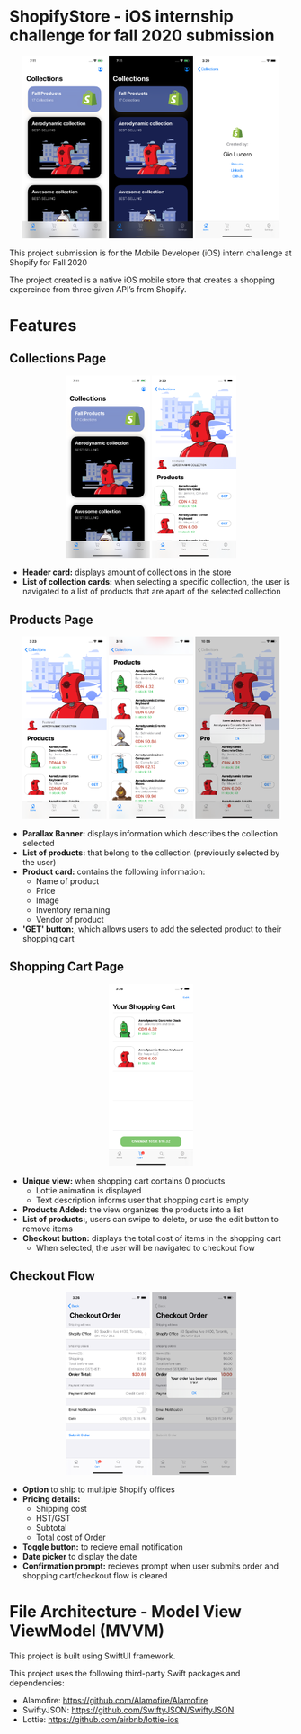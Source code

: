 # ShopifyStore - iOS internship challenge for fall 2020 submission

<p float="left" align="center">
<img src="./Documentation/home-screen.png" width="150"/>
<img src="./Documentation/darkmode-screen.png" width="150"/>
<img src="./Documentation/profile-screen.png" width="150"/>
</p>

This project submission is for the Mobile Developer (iOS) intern challenge at Shopify for Fall 2020

The project created is a native iOS mobile store that creates a shopping expereince from three given API’s from Shopify. 

# Features

## Collections Page
<p float="left" align="center">
<img src="./Documentation/home-screen.png" width="150"/>
<img src="./Documentation/parallax-screen.png" width="150"/>
</p>

* <b>Header card:</b> displays amount of collections in the store
* <b>List of collection cards:</b> when selecting a specific collection, the user is navigated to a list of products that are apart of the selected collection


## Products Page
<p float="left" align="center">
<img src="./Documentation/parallax-screen.png" width="150"/>
<img src="./Documentation/products-screen.png" width="150"/>
<img src="./Documentation/getproduct-screen.png" width="150"/>
</p>

* <b>Parallax Banner:</b> displays information which describes the collection selected
* <b>List of products:</b> that belong to the collection (previously selected by the user)
* <b>Product card:</b> contains the following information: 
    * Name of product
    * Price
    * Image
    * Inventory remaining
    * Vendor of product
* <b>'GET' button:</b>, which allows users to add the selected product to their shopping cart
    
## Shopping Cart Page
<p float="left" align="center">
<img src="./Documentation/itemadded-screen.png" width="150"/>
</p>

* <b>Unique view:</b> when shopping cart contains 0 products
    * Lottie animation is displayed
    * Text description informs user that shopping cart is empty
* <b>Products Added:</b> the view organizes the products into a list
* <b>List of products:</b>, users can swipe to delete, or use the edit button to remove items
* <b>Checkout button:</b> displays the total cost of items in the shopping cart
    * When selected, the user will be navigated to checkout flow
    
## Checkout Flow
<p float="left" align="center">
<img src="./Documentation/checkout-screen.png" width="150"/>
<img src="./Documentation/submit-screen.png" width="150"/>
</p>

* <b>Option</b> to ship to multiple Shopify offices
* <b>Pricing details:</b>
    * Shipping cost
    * HST/GST
    * Subtotal
    * Total cost of Order
* <b>Toggle button:</b> to recieve email notification
* <b>Date picker</b> to display the date
* <b>Confirmation prompt:</b> recieves prompt when user submits order and shopping cart/checkout flow is cleared

# File Architecture - Model View ViewModel (MVVM)
This project is built using SwiftUI framework. 
 
This project uses the following third-party Swift packages and dependencies: 
* Alamofire: https://github.com/Alamofire/Alamofire
* SwiftyJSON: https://github.com/SwiftyJSON/SwiftyJSON
* Lottie: https://github.com/airbnb/lottie-ios




